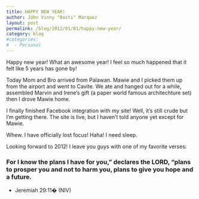 ```yaml
---
title: HAPPY NEW YEAR!
author: John Vinny "Basti" Marquez
layout: post
permalink: /blog/2012/01/01/happy-new-year/
category: blog
#categories:
#  - Personal
---
```

<span class="dropcap1">H</span>appy new year! What an awesome year! I feel so much happened that it felt like 5 years has gone by!

Today Mom and Bro arrived from Palawan. Mawie and I picked them up from the airport and went to Cavite. We ate and hanged out for a while, assembled Marvin and Irene&#8217;s gift (a paper world famous architechture set) then I drove Mawie home.

I finally finished Facebook integration with my site! Well, it&#8217;s still crude but I&#8217;m getting there. The site is live, but I haven&#8217;t told anyone yet except for Mawie.

Whew. I have officially lost focus! Haha! I need sleep.

Looking forward to 2012! I leave you guys with one of my favorite verses:

### For I know the plans I have for you,” declares the LORD, “plans to prosper you and not to harm you, plans to give you hope and a future.

- Jeremiah 29:11� (NIV)